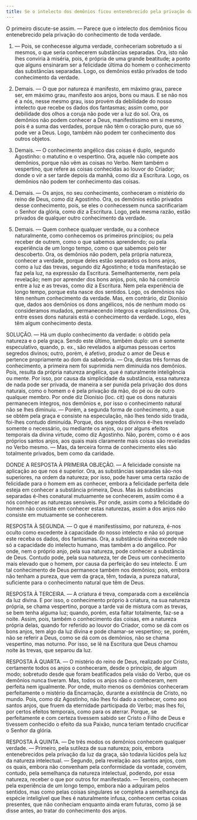 ```yaml
---
title: Se o intelecto dos demônios ficou entenebrecido pela privação do conhecimento de toda verdade
---
```


O primeiro discute-se assim. — Parece que o intelecto dos demônios ficou entenebrecido pela privação do conhecimento de toda verdade.  

1. — Pois, se conhecesse alguma verdade, conheceriam sobretudo a si mesmos, o que seria conhecerem substâncias separadas. Ora, isto não lhes conviria à miséria, pois, é própria de uma grande beatitude; a ponto que alguns ensinaram ser a felicidade última do homem o conhecimento das substâncias separadas. Logo, os demônios estão privados de todo conhecimento da verdade.  

2. Demais. — O que por natureza é manifesto, em máximo grau, parece ser, em máximo grau, manifesto aos anjos, bons ou maus. E se não nos é a nós, nesse mesmo grau, isso provém da debilidade do nosso intelecto que recebe os dados dos fantasmas; assim como, por debilidade dos olhos a coruja não pode ver a luz do sol. Ora, os demônios não podem conhecer a Deus, manifestíssimo em si mesmo, pois é a suma das verdades, porque não têm o coração puro, que só pode ver a Deus. Logo, também não podem ter conhecimento dos outros objetos.  

3. Demais. — O conhecimento angélico das coisas é duplo, segundo Agostinho: o matutino e o vespertino. Ora, aquele não compete aos demônios, porque não vêm as coisas no Verbo. Nem também o vespertino, que refere as coisas conhecidas ao louvor do Criador; donde o vir a ser tarde depois da manhã, como diz a Escritura. Logo, os demônios não podem ter conhecimento das coisas.  

4. Demais. — Os anjos, no seu conhecimento, conheceram o mistério do reino de Deus, como diz Agostinho. Ora, os demônios estão privados desse conhecimento, pois, se eles o conhecessem nunca sacrificariam o Senhor da glória, como diz a Escritura. Logo, pela mesma razão, estão privados de qualquer outro conhecimento da verdade.  

5. Demais. — Quem conhece qualquer verdade, ou a conhece naturalmente, como conhecemos os primeiros princípios; ou pela receber de outrem, como o que sabemos aprendendo; ou pela experiência de um longo tempo, como o que sabemos pelo ter descoberto. Ora, os demônios não podem, pela própria natureza, conhecer a verdade, porque deles estão separados os bons anjos, como a luz das trevas, segundo diz Agostinho; e toda manifestação se faz pela luz, na expressão da Escritura. Semelhantemente, nem pela revelação; nem por aprender dos bons anjos, pois, não há comércio entre a luz e as trevas, como diz a Escritura. Nem pela experiência de longo tempo, porque esta nasce dos sentidos. Logo, os demônios não têm nenhum conhecimento da verdade. Mas, em contrário, diz Dionísio que, dados aos demônios os dons angélicos, nós de nenhum modo os consideramos mudados, permanecendo íntegros e esplendíssimos. Ora, entre esses dons naturais está o conhecimento da verdade. Logo, eles têm algum conhecimento desta.  

SOLUÇÃO. — Há um duplo conhecimento da verdade: o obtido pela natureza e o pela graça. Sendo este último, também duplo: um é somente especulativo, quando, p. ex., são revelados a algumas pessoas certos segredos divinos; outro, porém, é afetivo, produz o amor de Deus e pertence propriamente ao dom da sabedoria. — Ora, destas três formas de conhecimento, a primeira nem foi suprimida nem diminuída nos demônios. Pois, resulta da própria natureza angélica, que é naturalmente inteligência ou mente. Por isso, por causa da simplicidade da substância, essa natureza de nada pode ser privada, de maneira a ser punida pela privação dos dons naturais, como o homem o é pela privação da mão, do pé ou de outro qualquer membro. Por onde diz Dionísio (loc. cit) que os dons naturais permanecem íntegros, nos demônios e, por isso o conhecimento natural não se lhes diminuiu. — Porém, a segunda forma de conhecimento, a que se obtém pela graça e consiste na especulação, não lhes tendo sido tirada, foi-lhes contudo diminuída. Porque, dos segredos divinos é-lhes revelado somente o necessário, ou mediante os anjos, ou por alguns efeitos temporais da divina virtude, como diz Agostinho. Não, porém, como o é aos próprios santos anjos, aos quais mais claramente mais coisas são reveladas no Verbo mesmo. — Mas, da terceira forma de conhecimento eles são totalmente privados, bem como da caridade.  

DONDE A RESPOSTA À PRIMEIRA OBJEÇÃO. — A felicidade consiste na aplicação ao que nos é superior. Ora, as substâncias separadas são-nos superiores, na ordem da natureza; por isso, pode haver uma certa razão de felicidade para o homem em as conhecer, embora a felicidade perfeita dele esteja em conhecer a substância primeira, Deus. Mas às substâncias separadas é-lhes conatural mutuamente se conhecerem, assim como é a nós conhecer as naturezas sensíveis. Por onde, assim como a felicidade do homem não consiste em conhecer estas naturezas, assim a dos anjos não consiste em mutuamente se conhecerem.  

RESPOSTA À SEGUNDA. — O que é manifestíssimo, por natureza, é-nos oculto como excedente à capacidade do nosso intelecto e não só porque este receba os dados, dos fantasmas. Ora, a substância divina excede não só a capacidade do intelecto humano, mas também a do angélico. Por onde, nem o próprio anjo, pela sua natureza, pode conhecer a substância de Deus. Contudo pode, pela sua natureza, ter de Deus um conhecimento mais elevado que o homem, por causa da perfeição do seu intelecto. E um tal conhecimento de Deus permanece também nos demônios; pois, embora não tenham a pureza, que vem da graça, têm, todavia, a pureza natural, suficiente para o conhecimento natural que têm de Deus.  

RESPOSTA À TERCEIRA. — A criatura é treva, comparada com a excelência da luz divina. E por isso, o conhecimento próprio à criatura, na sua natureza própria, se chama vespertino, porque a tarde vai de mistura com as trevas, se bem tenha alguma luz; quando, porém, esta faltar totalmente, faz-se a noite. Assim, pois, também o conhecimento das coisas, em a natureza própria delas, quando for referido ao louvor do Criador, como se dá com os bons anjos, tem algo da luz divina e pode chamar-se vespertino; se, porém, não se referir a Deus, como se dá com os demônios, não se chama vespertino, mas noturno. Por isso, se lê na Escritura que Deus chamou noite às trevas, que separou da luz.  

RESPOSTA À QUARTA. — O mistério do reino de Deus, realizado por Cristo, certamente todos os anjos o conheceram, desde o princípio, de algum modo; sobretudo desde que foram beatificados pela visão do Verbo, que os demônios nunca tiveram. Mas, todos os anjos não o conheceram, nem perfeita nem igualmente. Por onde, muito menos os demônios conheceram perfeitamente o mistério da Encarnação, durante a existência de Cristo, no mundo. Pois, como diz Agostinho, não lhes foi dado a conhecer, como aos santos anjos, que fruem da eternidade participada do Verbo; mas lhes foi, por certos efeitos temporais, como para os aterrar. Porque, se perfeitamente e com certeza tivessem sabido ser Cristo o Filho de Deus e tivessem conhecido o efeito da sua Paixão, nunca teriam tentado crucificar o Senhor da glória.  

RESPOSTA À QUINTA. — De três modos os demônios conhecem qualquer verdade. — Primeiro, pela sutileza de sua natureza; pois, embora entenebrecidos pela privação da luz da graça, são todavia lúcidos pela luz da natureza intelectual. — Segundo, pela revelação aos santos anjos, com os quais, embora não convenham pela conformidade da vontade, convém, contudo, pela semelhança da natureza intelectual, podendo, por essa natureza, receber o que por outros for manifestado. — Terceiro, conhecem pela experiência de um longo tempo, embora não a adquiram pelos sentidos, mas como pelas coisas singulares se completa a semelhança da espécie inteligível que lhes é naturalmente infusa, conhecem certas coisas presentes, que não conheciam enquanto ainda eram futuras, como já se disse antes, ao tratar do conhecimento dos anjos.
